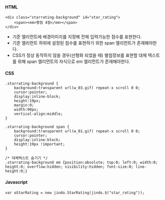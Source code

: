 #### HTML

	<div class="starrating-background" id="star_rating">
	    <span><em>평점 4점</em></span>
	</div>
	                
* 기준 엘리먼트에 배경이미지를 지정해 전체 입력가능한 점수를 표현한다.
* 기준 엘리먼트 하위에 설정된 점수를 표현하기 위한 span 엘리먼트가 존재해야한다.
* CSS가 정상 동작하지 않을 경우(선형화 되었을 때) 별점정보를 표현할 대체 텍스트를 위해 span 엘리먼트의 자식으로 em 엘리먼트가 존재해야한다.

#### CSS

	.starrating-background {
	    background:transparent url(w_03.gif) repeat-x scroll 0 0;
	    cursor:pointer;
	    display:inline-block;
	    height:19px;
	    margin:0;
	    width:90px;
	    vertical-align:middle;
	}
	 
	.starrating-background span {
	    background:transparent url(w_01.gif) repeat-x scroll 0 0;
	    cursor:pointer;
	    display:inline-block;
	    height:19px !important;
	}
	 
	/* 대체텍스트 숨기기 */
	.starrating-background em {position:absolute; top:0; left:0; width:0; height:0; overflow:hidden; visibility:hidden; font-size:0; line-height:0;}
	                
#### Javascript

	var oStarRating = new jindo.StarRating(jindo.$("star_rating"));
